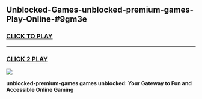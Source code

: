 
## Unblocked-Games-unblocked-premium-games-Play-Online-#9gm3e
<h3>
<a href="https://premium.freeplayer.one?title=unblocked-premium-games&ref=27F">CLICK TO PLAY</a></h3>
<hr>

<h3>
<a href="https://premium.freeplayer.one?title=unblocked-premium-games&ref=27F">CLICK 2 PLAY</a>
  
</h3>

<a href="https://premium.freeplayer.one?title=unblocked-premium-games&ref=27F"><img src="https://clearcache.store/games.png"></a>


**unblocked-premium-games games unblocked: Your Gateway to Fun and Accessible Online Gaming**
